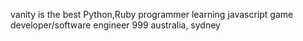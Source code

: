 vanity is the best
Python,Ruby programmer
learning javascript
game developer/software engineer
999
australia, sydney
